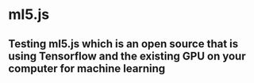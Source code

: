 # ml5.js

## Testing ml5.js which is an open source that is using Tensorflow and the existing GPU on your computer for machine learning
